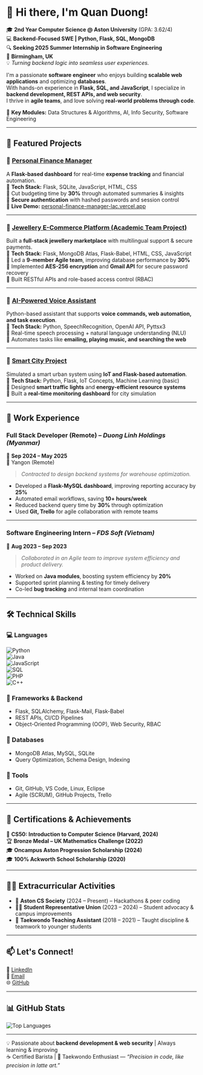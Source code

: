 # 👋 Hi there, I'm Quan Duong!

🎓 **2nd Year Computer Science @ Aston University** (GPA: 3.62/4)  
💻 **Backend-Focused SWE | Python, Flask, SQL, MongoDB**  
🔍 **Seeking 2025 Summer Internship in Software Engineering**  
📍 **Birmingham, UK**  
💡 _Turning backend logic into seamless user experiences._  

I'm a passionate **software engineer** who enjoys building **scalable web applications** and optimizing **databases**.  
With hands-on experience in **Flask, SQL, and JavaScript**, I specialize in **backend development, REST APIs, and web security**.  
I thrive in **agile teams**, and love solving **real-world problems through code**.

🧠 **Key Modules:** Data Structures & Algorithms, AI, Info Security, Software Engineering

---

## 🚀 Featured Projects

### 🔹 [**Personal Finance Manager**](https://github.com/Quanthenewbiecoder/Personal-finance-manager)  
A **Flask-based dashboard** for real-time **expense tracking** and financial automation.  
🔹 **Tech Stack:** Flask, SQLite, JavaScript, HTML, CSS  
🔹 Cut budgeting time by **30%** through automated summaries & insights  
🔹 **Secure authentication** with hashed passwords and session control  
🔹 **Live Demo:** [personal-finance-manager-lac.vercel.app](https://personal-finance-manager-lac.vercel.app)

---

### 🔹 [Jewellery E-Commerce Platform (Academic Team Project)](https://github.com/Quanthenewbiecoder/Team-website-project)  
Built a **full-stack jewellery marketplace** with multilingual support & secure payments.  
🔹 **Tech Stack:** Flask, MongoDB Atlas, Flask-Babel, HTML, CSS, JavaScript  
🔹 Led a **9-member Agile team**, improving database performance by **30%**  
🔹 Implemented **AES-256 encryption** and **Gmail API** for secure password recovery  
🔹 Built RESTful APIs and role-based access control (RBAC)

---

### 🔹 [AI-Powered Voice Assistant](https://github.com/Quanthenewbiecoder/AI-Powered-Voice-Assistant)  
Python-based assistant that supports **voice commands, web automation, and task execution**.  
🔹 **Tech Stack:** Python, SpeechRecognition, OpenAI API, Pyttsx3  
🔹 Real-time speech processing + natural language understanding (NLU)  
🔹 Automates tasks like **emailing, playing music, and searching the web**

---

### 🔹 [Smart City Project](https://github.com/Quanthenewbiecoder/smart_city-project)  
Simulated a smart urban system using **IoT and Flask-based automation**.  
🔹 **Tech Stack:** Python, Flask, IoT Concepts, Machine Learning (basic)  
🔹 Designed **smart traffic lights** and **energy-efficient resource systems**  
🔹 Built a **real-time monitoring dashboard** for city simulation

---

## 💼 Work Experience

### **Full Stack Developer** (Remote) – *Duong Linh Holdings (Myanmar)*  
📅 **Sep 2024 – May 2025**  
📍 Yangon (Remote)  
> _Contracted to design backend systems for warehouse optimization._

- Developed a **Flask-MySQL dashboard**, improving reporting accuracy by **25%**
- Automated email workflows, saving **10+ hours/week**
- Reduced backend query time by **30%** through optimization
- Used **Git, Trello** for agile collaboration with remote teams

---

### **Software Engineering Intern** – *FDS Soft (Vietnam)*  
📅 **Aug 2023 – Sep 2023**  
> _Collaborated in an Agile team to improve system efficiency and product delivery._

- Worked on **Java modules**, boosting system efficiency by **20%**
- Supported sprint planning & testing for timely delivery
- Co-led **bug tracking** and internal team coordination

---

## 🛠 Technical Skills

### 💻 Languages  
![Python](https://img.shields.io/badge/Python-blue?style=flat&logo=python)  
![Java](https://img.shields.io/badge/Java-red?style=flat&logo=java)  
![JavaScript](https://img.shields.io/badge/JavaScript-yellow?style=flat&logo=javascript)  
![SQL](https://img.shields.io/badge/SQL-green?style=flat&logo=mysql)  
![PHP](https://img.shields.io/badge/PHP-purple?style=flat&logo=php)  
![C++](https://img.shields.io/badge/C++-orange?style=flat&logo=cplusplus)

### 🔹 Frameworks & Backend  
- Flask, SQLAlchemy, Flask-Mail, Flask-Babel  
- REST APIs, CI/CD Pipelines  
- Object-Oriented Programming (OOP), Web Security, RBAC  

### 🔹 Databases  
- MongoDB Atlas, MySQL, SQLite  
- Query Optimization, Schema Design, Indexing  

### 🔹 Tools  
- Git, GitHub, VS Code, Linux, Eclipse  
- Agile (SCRUM), GitHub Projects, Trello  

---

## 📜 Certifications & Achievements

🏅 **CS50: Introduction to Computer Science (Harvard, 2024)**  
🏆 **Bronze Medal – UK Mathematics Challenge (2022)**  
🎓 **Oncampus Aston Progression Scholarship (2024)**  
🎓 **100% Ackworth School Scholarship (2020)**  

---

## 🧑‍💻 Extracurricular Activities  

- 💬 **Aston CS Society** (2024 – Present) – Hackathons & peer coding  
- 🧑‍🎓 **Student Representative Union** (2023 – 2024) – Student advocacy & campus improvements  
- 🥋 **Taekwondo Teaching Assistant** (2018 – 2021) – Taught discipline & teamwork to younger students  

---

## 📫 Let's Connect!  

🔗 [LinkedIn](https://linkedin.com/in/duong-anh-quan-bb4b3b1a4)  
📩 [Email](mailto:quan.duong4work@gmail.com)  
🌐 [GitHub](https://github.com/Quanthenewbiecoder)  

---

## 📊 GitHub Stats

![Top Languages](https://github-readme-stats.vercel.app/api/top-langs/?username=Quanthenewbiecoder&layout=compact&theme=radical)

---

💡 Passionate about **backend development & web security** | Always learning & improving  
☕ Certified Barista | 🥋 Taekwondo Enthusiast — _“Precision in code, like precision in latte art.”_
